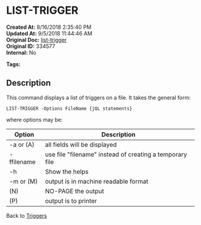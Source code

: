 # LIST-TRIGGER

**Created At:** 8/16/2018 2:35:40 PM  
**Updated At:** 9/5/2018 11:44:46 AM  
**Original Doc:** [list-trigger](https://docs.jbase.com/48168-triggers/list-trigger)  
**Original ID:** 334577  
**Internal:** No

**Tags:**
<badge text='triggers in jbc' vertical='middle' />

## Description

This command displays a list of triggers on a file. It takes the general form:

```
LIST-TRIGGER -Options FileName {jQL statements}
```

where options may be:


| Option | Description |
| --- | --- |
| -a or (A) | all fields will be displayed |
| -ffilename | use file "filename" instead of creating a temporary file |
| -h | Show the helps |
| -m or (M) | output is in machine readable format |
| (N) | NO-PAGE the output |
| (P) | output is to printer |

Back to [Triggers](./../README.md)

  
<PageFooter />
